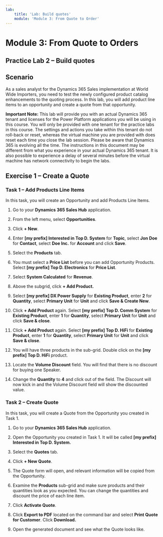 ```yaml
---
lab:
    title: 'Lab: Build quotes'
    module: 'Module 3: From Quote to Order'
---
```



Module 3: From Quote to Orders
==============================

## Practice Lab 2 – Build quotes

Scenario
--------

As a sales analyst for the Dynamics 365 Sales implementation at World Wide
Importers, you need to test the newly configured product catalog enhancements to
the quoting process. In this lab, you will add product line items to an
opportunity and create a quote from that opportunity.

**Important Note:** This lab will provide you with an actual Dynamics 365 tenant and licenses for the Power Platform applications you will be using in this course. You will only be provided with one tenant for the practice labs in this course. The settings and actions you take within this tenant do not roll-back or reset, whereas the virtual machine you are provided with does reset each time you close the lab session. Please be aware that Dynamics 365 is evolving all the time. The instructions in this document may be different from what you experience in your actual Dynamics 365 tenant. It is also possible to experience a delay of several minutes before the virtual machine has network connectivity to begin the labs.

Exercise 1 – Create a Quote
-------------------------

### Task 1 – Add Products Line Items

In this task, you will create an Opportunity and add Products Line Items.

1.  Go to your **Dynamics 365 Sales Hub** application.

2.  From the left menu, select **Opportunities**.

3.  Click **+ New**.

4.  Enter **[my prefix] Interested in Top D. System** for **Topic**, select **Jon Doe** for
    **Contact**, select **Doe Inc.** for **Account** and click **Save**.

5.  Select the **Products** tab.

6.  You must select a **Price List** before you can add Opportunity Products.
    Select **[my prefix] Top D. Electronics** for **Price List**.

7.  Select **System Calculated** for **Revenue**.

8.  Above the subgrid, click **+ Add Product.**

9.  Select **[my prefix] DX Power Supply** for **Existing Product**, enter **2** for
    **Quantity**, select **Primary Unit** for **Unit** and click **Save & Create New**.

10. Click **+ Add Product** again. Select **[my prefix] Top D. Comm System** for **Existing Product**, enter **1** for
    **Quantity**, select **Primary Unit** for **Unit** and click **Save & close**.

11. Click **+ Add Product** again. Select **[my prefix] Top D. HiFi** for **Existing Product**, enter **1** for
    **Quantity**, select **Primary Unit** for **Unit** and click **Save & close**.

12. You will have three products in the sub-grid. Double click on the **[my prefix] Top D. HiFi** product.

13. Locate the **Volume Discount** field. You will find that there is no
    discount for buying one Speaker.

14. Change the **Quantity** to **4** and click out of the field. The Discount will now kick in and the
    Volume Discount field will show the discounted value.

### Task 2 – Create Quote

In this task, you will create a Quote from the Opportunity you created in Task
1.

1.  Go to your **Dynamics 365 Sales Hub** application.

2.  Open the Opportunity you created in Task 1. It will be called **[my prefix] Interested in Top D. System.**

3.  Select the **Quotes** tab.

4.  Click **+ New Quote**.

5.  The Quote form will open, and relevant information will be copied from the
    Opportunity.

6.  Examine the **Products** sub-grid and make sure products and their
    quantities look as you expected. You can change the quantities and discount
    the price of each line item.

11. Click **Activate Quote**.

12. Click **Export to PDF** located on the command bar and select **Print Quote for Customer**. Click **Download.**

13. Open the generated document and see what the Quote looks like.

